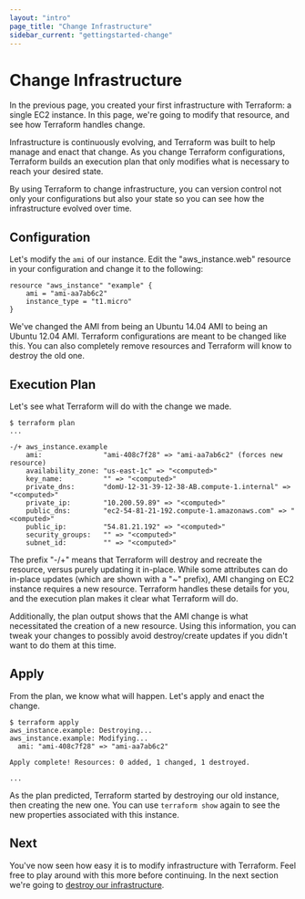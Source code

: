 ```yaml
---
layout: "intro"
page_title: "Change Infrastructure"
sidebar_current: "gettingstarted-change"
---
```


# Change Infrastructure

In the previous page, you created your first infrastructure with
Terraform: a single EC2 instance. In this page, we're going to
modify that resource, and see how Terraform handles change.

Infrastructure is continuously evolving, and Terraform was built
to help manage and enact that change. As you change Terraform
configurations, Terraform builds an execution plan that only
modifies what is necessary to reach your desired state.

By using Terraform to change infrastructure, you can version
control not only your configurations but also your state so you
can see how the infrastructure evolved over time.

## Configuration

Let's modify the `ami` of our instance. Edit the "aws\_instance.web"
resource in your configuration and change it to the following:

```
resource "aws_instance" "example" {
	ami = "ami-aa7ab6c2"
	instance_type = "t1.micro"
}
```

We've changed the AMI from being an Ubuntu 14.04 AMI to being
an Ubuntu 12.04 AMI. Terraform configurations are meant to be
changed like this. You can also completely remove resources
and Terraform will know to destroy the old one.

## Execution Plan

Let's see what Terraform will do with the change we made.

```
$ terraform plan
...

-/+ aws_instance.example
    ami:               "ami-408c7f28" => "ami-aa7ab6c2" (forces new resource)
    availability_zone: "us-east-1c" => "<computed>"
    key_name:          "" => "<computed>"
    private_dns:       "domU-12-31-39-12-38-AB.compute-1.internal" => "<computed>"
    private_ip:        "10.200.59.89" => "<computed>"
    public_dns:        "ec2-54-81-21-192.compute-1.amazonaws.com" => "<computed>"
    public_ip:         "54.81.21.192" => "<computed>"
    security_groups:   "" => "<computed>"
    subnet_id:         "" => "<computed>"
```

The prefix "-/+" means that Terraform will destroy and recreate
the resource, versus purely updating it in-place. While some attributes
can do in-place updates (which are shown with a "~" prefix), AMI
changing on EC2 instance requires a new resource. Terraform handles
these details for you, and the execution plan makes it clear what
Terraform will do.

Additionally, the plan output shows that the AMI change is what
necessitated the creation of a new resource. Using this information,
you can tweak your changes to possibly avoid destroy/create updates
if you didn't want to do them at this time.

## Apply

From the plan, we know what will happen. Let's apply and enact
the change.

```
$ terraform apply
aws_instance.example: Destroying...
aws_instance.example: Modifying...
  ami: "ami-408c7f28" => "ami-aa7ab6c2"

Apply complete! Resources: 0 added, 1 changed, 1 destroyed.

...
```

As the plan predicted, Terraform started by destroying our old
instance, then creating the new one. You can use `terraform show`
again to see the new properties associated with this instance.

## Next

You've now seen how easy it is to modify infrastructure with
Terraform. Feel free to play around with this more before continuing.
In the next section we're going to [destroy our infrastructure](/intro/getting-started/destroy.html).

